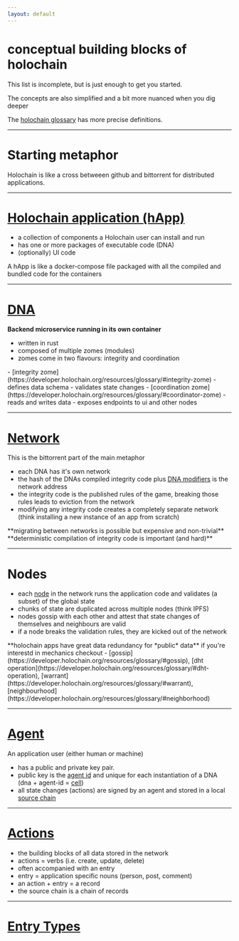 ```yaml
---
layout: default
---
```

# conceptual building blocks of holochain

This list is incomplete, but is just enough to get you started.

The concepts are also simplified and a bit more nuanced when you dig deeper

The [holochain glossary](https://developer.holochain.org/resources/glossary/) has more precise definitions.

---

# Starting metaphor

Holochain is like a cross betweeen github and bittorrent for distributed applications.

---

# [Holochain application (hApp)](https://developer.holochain.org/resources/glossary/#application-app)

- a collection of components a Holochain user can install and run
- has one or more packages of executable code (DNA)
- (optionally) UI code

A hApp is like a docker-compose file packaged with all the compiled and bundled code for the containers

---

# [DNA](https://developer.holochain.org/resources/glossary/#dna)

**Backend microservice running in its own container**

- written in rust
- composed of multiple zomes (modules)
- zomes come in two flavours: integrity and coordination

<v-click>
- [integrity zome](https://developer.holochain.org/resources/glossary/#integrity-zome)
  - defines data schema
  - validates state changes
- [coordination zome](https://developer.holochain.org/resources/glossary/#coordinator-zome)
  - reads and writes data
  - exposes endpoints to ui and other nodes
</v-click>

---

# [Network](https://developer.holochain.org/resources/glossary/#network)

This is the bittorrent part of the main metaphor

- each DNA has it's own network 
- the hash of the DNAs compiled integrity code plus [DNA modifiers](https://developer.holochain.org/resources/glossary/#dna-modifiers) is the network address
- the integrity code is the published rules of the game, breaking those rules leads to eviction from the network
- modifying any integrity code creates a completely separate network (think installing a new instance of an app from scratch)

<v-clicks>
**migrating between networks is possible but expensive and non-trivial**
**deterministic compilation of integrity code is important (and hard)**
</v-clicks>

---

# Nodes

- each [node](https://developer.holochain.org/resources/glossary/#node) in the network runs the application code and validates (a subset) of the global state
- chunks of state are duplicated across multiple nodes (think IPFS)
- nodes gossip with each other and attest that state changes of themselves and neighbours are valid
- if a node breaks the validation rules, they are kicked out of the network

<v-clicks>
**holochain apps have great data redundancy for *public* data**
if you're interestd in mechanics checkout - [gossip](https://developer.holochain.org/resources/glossary/#gossip), [dht operation](https://developer.holochain.org/resources/glossary/#dht-operation), [warrant](https://developer.holochain.org/resources/glossary/#warrant), [neighbourhood](https://developer.holochain.org/resources/glossary/#neighborhood)
</v-clicks>

---

# [Agent](https://developer.holochain.org/resources/glossary/#agent)

An application user (either human or machine)

- has a public and private key pair. 
- public key is the [agent id](https://developer.holochain.org/resources/glossary/#agent-id) and unique for each instantiation of a DNA (dna + agent-id = [cell](https://developer.holochain.org/resources/glossary/#cell))
- all state changes (actions) are signed by an agent and stored in a local [source chain](https://developer.holochain.org/resources/glossary/#source-chain)

---

# [Actions](https://developer.holochain.org/resources/glossary/#record)

- the building blocks of all data stored in the network
- actions = verbs (i.e. create, update, delete)
- often accompanied with an entry
- entry = application specific nouns (person, post, comment)
- an action + entry = a record
- the source chain is a chain of records

---

# [Entry Types](https://developer.holochain.org/resources/glossary/#entry-type)

